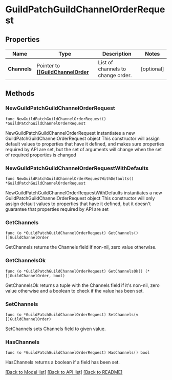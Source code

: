 # GuildPatchGuildChannelOrderRequest

## Properties

Name | Type | Description | Notes
------------ | ------------- | ------------- | -------------
**Channels** | Pointer to [**[]GuildChannelOrder**](GuildChannelOrder.md) | List of channels to change order. | [optional] 

## Methods

### NewGuildPatchGuildChannelOrderRequest

`func NewGuildPatchGuildChannelOrderRequest() *GuildPatchGuildChannelOrderRequest`

NewGuildPatchGuildChannelOrderRequest instantiates a new GuildPatchGuildChannelOrderRequest object
This constructor will assign default values to properties that have it defined,
and makes sure properties required by API are set, but the set of arguments
will change when the set of required properties is changed

### NewGuildPatchGuildChannelOrderRequestWithDefaults

`func NewGuildPatchGuildChannelOrderRequestWithDefaults() *GuildPatchGuildChannelOrderRequest`

NewGuildPatchGuildChannelOrderRequestWithDefaults instantiates a new GuildPatchGuildChannelOrderRequest object
This constructor will only assign default values to properties that have it defined,
but it doesn't guarantee that properties required by API are set

### GetChannels

`func (o *GuildPatchGuildChannelOrderRequest) GetChannels() []GuildChannelOrder`

GetChannels returns the Channels field if non-nil, zero value otherwise.

### GetChannelsOk

`func (o *GuildPatchGuildChannelOrderRequest) GetChannelsOk() (*[]GuildChannelOrder, bool)`

GetChannelsOk returns a tuple with the Channels field if it's non-nil, zero value otherwise
and a boolean to check if the value has been set.

### SetChannels

`func (o *GuildPatchGuildChannelOrderRequest) SetChannels(v []GuildChannelOrder)`

SetChannels sets Channels field to given value.

### HasChannels

`func (o *GuildPatchGuildChannelOrderRequest) HasChannels() bool`

HasChannels returns a boolean if a field has been set.


[[Back to Model list]](../README.md#documentation-for-models) [[Back to API list]](../README.md#documentation-for-api-endpoints) [[Back to README]](../README.md)



